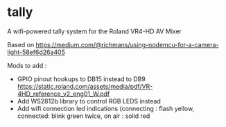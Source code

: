 # tally
A wifi-powered tally system for the Roland VR4-HD AV Mixer

Based on https://medium.com/@richmans/using-nodemcu-for-a-camera-light-58ef6d26a405

Mods to add : 
- GPIO pinout hookups to DB15 instead to DB9 https://static.roland.com/assets/media/pdf/VR-4HD_reference_v2_eng01_W.pdf
- Add WS2812b library to control RGB LEDS instead
- Add wifi connection led indications (connecting : flash yellow, connected: blink green twice, on air : solid red
